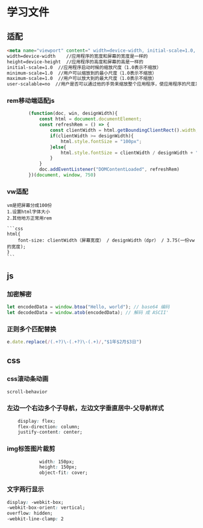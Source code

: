 # 学习文件

## 适配
```html
<meta name="viewport" content=" width=device-width, initial-scale=1.0, minimum-scale=1.0, maximum-scale=1.0, user-scalable=no">
width=device-width    //应用程序的宽度和屏幕的宽度是一样的
height=device-height  //应用程序的高度和屏幕的高是一样的
initial-scale=1.0  //应用程序启动时候的缩放尺度（1.0表示不缩放）
minimum-scale=1.0  //用户可以缩放到的最小尺度（1.0表示不缩放）
maximum-scale=1.0  //用户可以放大到的最大尺度（1.0表示不缩放）
user-scalable=no  //用户是否可以通过他的手势来缩放整个应用程序，使应用程序的尺度发生一个改变（yes/no）
```

### rem移动端适配js
```javascript
        (function(doc, win, designWidth){
            const html = document.documentElement;
            const refreshRem = () => {
                const clientWidth = html.getBoundingClientRect().width;
                if(clientWidth >= designWidth){
                    html.style.fontSize = "100px";
                }else{
                    html.style.fontSize = clientWidth / designWidth + "px";
                }
            }
            doc.addEventListener("DOMContentLoaded", refreshRem)
        })(document, window, 750)
```

### vw适配
    vm是把屏幕分成100份
    1.设置html字体大小
    2.其他地方正常用rem

    ```css
    html{
        font-size: clientWidth（屏幕宽度） / designWidth（dpr） / 3.75(一份vw的宽度); 
    }
    ```




## js

### 加密解密
```javascript
let encodedData = window.btoa("Hello, world"); // base64 编码
let decodedData = window.atob(encodedData); // 解码 成 ASCII'
```
### 正则多个匹配替换
```javascript
e.date.replace(/(.+?)\-(.+?)\-(.+)/,"$1年$2月$3日")
```


## css

### css滚动条动画
```css
scroll-behavior
```
### 左边一个右边多个子导航，左边文字垂直居中-父导航样式
```css
    display: flex;
    flex-direction: column;
    justify-content: center;
```
### img标签图片裁剪
```css
            width: 150px;
            height: 150px;
            object-fit: cover;
```

### 文字两行显示
```css
display: -webkit-box;
-webkit-box-orient: vertical;
overflow: hidden;
-webkit-line-clamp: 2
```


